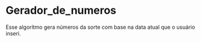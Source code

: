 # Gerador_de_numeros
 Esse algorítmo gera números da sorte com base na data atual que o usuário inseri.
